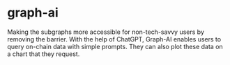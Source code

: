 # graph-ai

Making the subgraphs more accessible for non-tech-savvy users by removing the barrier.
With the help of ChatGPT, Graph-AI enables users to query on-chain data with simple prompts. They can also plot these data on a chart that they request.
